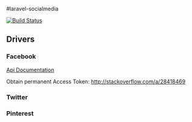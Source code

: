#laravel-socialmedia

[![Build Status](https://travis-ci.org/marvinosswald/laravel-socialmedia.svg?branch=master)](https://travis-ci.org/marvinosswald/laravel-socialmedia)

## Drivers

### Facebook

[Api Documentation](https://developers.facebook.com/docs/graph-api/reference/v2.0/post)

Obtain permanent Access Token: http://stackoverflow.com/a/28418469

### Twitter

### Pinterest